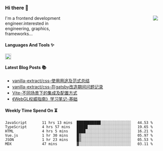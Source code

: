 <!--
**zhaohuanyuu/zhaohuanyuu** is a ✨ _special_ ✨ repository because its `README.md` (this file) appears on your GitHub profile.
-->

### Hi there 👋

<picture>
  <source media="(prefers-color-scheme: dark)" srcset="https://github-readme-stats.vercel.app/api?username=zhaohuanyuu&count_private=true&show_icons=true&theme=city_lights&hide_title=true">
  <img align="right" src="https://github-readme-stats.vercel.app/api?username=zhaohuanyuu&count_private=true&show_icons=true&hide_title=true">
</picture>

<p align="left" style="width:40%">I'm a frontend development engineer.interested in engineering, graphics, frameworks...</p>

#### Languages And Tools ✨

<img align="left" height="20" src="https://skillicons.dev/icons?i=js,ts,nodejs,react,vue,gatsby,materialui,graphql,nestjs,electron,flutter" />

</br>

#### Latest Blog Posts 📚
<!-- BLOG-POST-LIST:START -->
- [vanilla-extract/css-使用用途及范式总结](https://zhy.gatsbyjs.io/blog/vanilla-usage)
- [vanilla-extract/css-在gatsby改造期间问题记录](https://zhy.gatsbyjs.io/blog/vanilla-order-conflict)
- [Vite-不同场景下的集成及配置方式](https://zhy.gatsbyjs.io/blog/vite-integrations)
- [《WebGL权威指南》学习笔记-基础](https://zhy.gatsbyjs.io/blog/webgl-basic)
<!-- BLOG-POST-LIST:END -->

#### Weekly Time Spend On ⏳
<!--START_SECTION:waka-->

```text
JavaScript       11 hrs 13 mins  ███████████░░░░░░░░░░░░░░   44.53 %
TypeScript       4 hrs 57 mins   █████░░░░░░░░░░░░░░░░░░░░   19.65 %
HTML             4 hrs 5 mins    ████░░░░░░░░░░░░░░░░░░░░░   16.21 %
Vue.js           1 hr 30 mins    █▒░░░░░░░░░░░░░░░░░░░░░░░   05.97 %
JSON             1 hr 23 mins    █▒░░░░░░░░░░░░░░░░░░░░░░░   05.53 %
MDX              47 mins         ▓░░░░░░░░░░░░░░░░░░░░░░░░   03.11 %
```

<!--END_SECTION:waka-->
